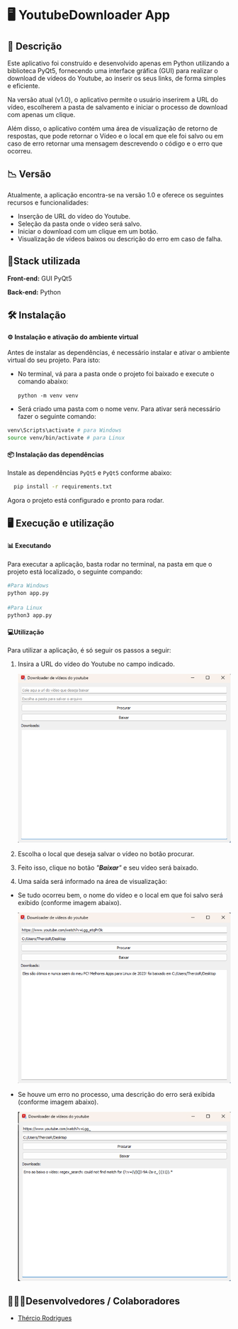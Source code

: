 # 🖥 YoutubeDownloader App

## 📝 **Descrição**

Este aplicativo foi construído e desenvolvido apenas em Python utilizando a biblioteca PyQt5, fornecendo uma interface gráfica (GUI) para realizar o download de vídeos do Youtube, ao inserir os seus links, de forma simples e eficiente.

Na versão atual (v1.0), o aplicativo permite o usuário inserirem a URL do vídeo, escolherem a pasta de salvamento e iniciar o processo de download com apenas um clique.

Além disso, o aplicativo contém uma área de visualização de retorno de respostas, que pode retornar o Vídeo e o local em que ele foi salvo ou em caso de erro retornar uma mensagem descrevendo o código e o erro que ocorreu.

## 📉 Versão

Atualmente, a aplicação encontra-se na versão 1.0 e oferece os seguintes recursos e funcionalidades:

- Inserção de URL do vídeo do Youtube.
- Seleção da pasta onde o vídeo será salvo.
- Iniciar o download com um clique em um botão.
- Visualização de vídeos baixos ou descrição do erro em caso de falha.

## 🧰Stack utilizada

**Front-end:** GUI PyQt5

**Back-end:** Python

## 🛠 Instalação

#### ⚙️ **Instalação e ativação do ambiente virtual**

Antes de instalar as dependências, é necessário instalar e ativar o ambiente virtual do seu projeto. Para isto:

* No terminal, vá para a pasta onde o projeto foi baixado e execute o comando abaixo:

  `python -m venv venv`
* Será criado uma pasta com o nome venv. Para ativar será necessário fazer o seguinte comando:

```bash
venv\Scripts\activate # para Windows
source venv/bin/activate # para Linux
```

#### 📦 **Instalação das dependências**

Instale as dependências ``PyQt5`` e ``PyQt5`` conforme abaixo:

```bash
  pip install -r requirements.txt
```

Agora o projeto está configurado e pronto para rodar.

## 🖥 Execução e utilização

#### **📊 Executando**

Para executar a aplicação, basta rodar no terminal, na pasta em que o projeto está localizado, o seguinte compando:

```bash
#Para Windows
python app.py

#Para Linux
python3 app.py
```

#### **💻Utilização**

Para utilizar a aplicação, é só seguir os passos a seguir:

1. Insira a URL do vídeo do Youtube no campo indicado.

   ![1703626641437](image/README/1703626641437.png)
2. Escolha o local que deseja salvar o vídeo no botão procurar.
3. Feito isso, clique no botão *"**Baixar**"* e seu vídeo será baixado.
4. Uma saída será informado na área de visualização:

* Se tudo ocorreu bem, o nome do vídeo e o local em que foi salvo será exibido (conforme imagem abaixo).

  ![1703626722439](image/README/1703626722439.png)
* Se houve um erro no processo, uma descrição do erro será exibida (conforme imagem abaixo).

  ![1703626798485](image/README/1703626798485.png)

## 👨🏻‍💻Desenvolvedores / Colaboradores

- [Thércio Rodrigues](https://www.github.com/thercior)
